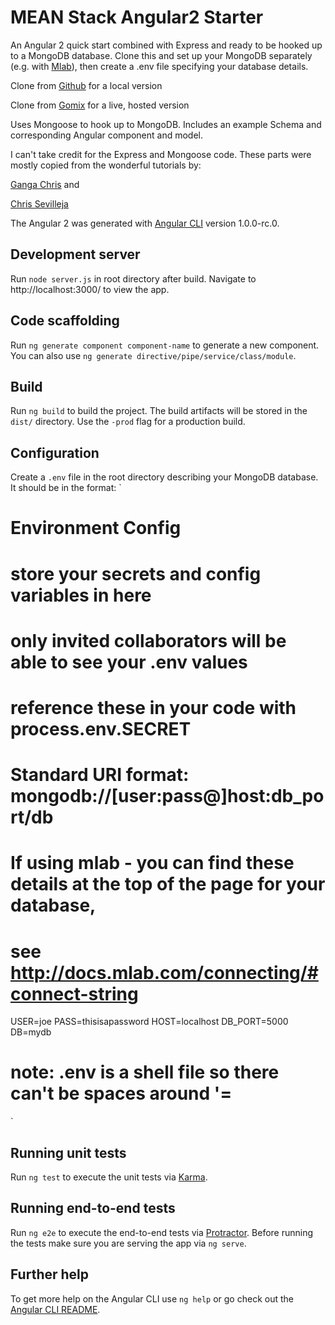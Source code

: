 # MEAN Stack Angular2 Starter

An Angular 2 quick start combined with Express and ready to be hooked up to a MongoDB database. Clone this and
set up your MongoDB separately (e.g. with [Mlab](https://mlab.com/)), then create a .env file specifying your
database details.

Clone from [Github](https://github.com/whoopnip/mean-angular2-quickstart) for a local version

Clone from [Gomix](https://gomix.com/#!/project/mean-angular2-quickstart) for a live, hosted version

Uses Mongoose to hook up to MongoDB. Includes an example Schema and corresponding Angular component and model.

I can't take credit for the Express and Mongoose code. These parts were mostly copied from the wonderful tutorials by:

[Ganga Chris](https://scotch.io/tutorials/mean-app-with-angular-2-and-the-angular-cli) and

[Chris Sevilleja](https://scotch.io/tutorials/using-mongoosejs-in-node-js-and-mongodb-applications) 

The Angular 2 was generated with [Angular CLI](https://github.com/angular/angular-cli) version 1.0.0-rc.0.

## Development server
Run `node server.js` in root directory after build. Navigate to http://localhost:3000/ to view the app.

## Code scaffolding

Run `ng generate component component-name` to generate a new component. You can also use `ng generate directive/pipe/service/class/module`.

## Build

Run `ng build` to build the project. The build artifacts will be stored in the `dist/` directory. Use the `-prod` flag for a production build.

## Configuration
Create a `.env` file in the root directory describing your MongoDB database. It should be in the format:
`
# Environment Config

# store your secrets and config variables in here
# only invited collaborators will be able to see your .env values
# reference these in your code with process.env.SECRET

# Standard URI format: mongodb://[user:pass@]host:db_port/db
# If using mlab - you can find these details at the top of the page for your database,
# see http://docs.mlab.com/connecting/#connect-string
USER=joe
PASS=thisisapassword
HOST=localhost
DB_PORT=5000
DB=mydb

# note: .env is a shell file so there can't be spaces around '=
`

## Running unit tests

Run `ng test` to execute the unit tests via [Karma](https://karma-runner.github.io).

## Running end-to-end tests

Run `ng e2e` to execute the end-to-end tests via [Protractor](http://www.protractortest.org/).
Before running the tests make sure you are serving the app via `ng serve`.

## Further help

To get more help on the Angular CLI use `ng help` or go check out the [Angular CLI README](https://github.com/angular/angular-cli/blob/master/README.md).
